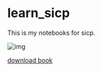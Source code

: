 # learn_sicp

This is my notebooks for sicp.

![img](https://camo.githubusercontent.com/f7374254d5873ac66d0732327ee01e3c1fc44328c360a7227630f3576830541a/68747470733a2f2f696d616765732e6475636b6475636b676f2e636f6d2f69752f3f753d687474707325334125324625324669322e6864736c622e636f6d25324662667325324661726368697665253246353832623632633665366665613136656432646331393733303733643463643634663732653764302e6a706726663d31)

[download book](https://cloudflare-ipfs.com/ipfs/QmQ3C4ooSCmBMuK7mKq4sqVAfGq9y5EJpWNGVTQzC1FRms?filename=sicp.pdf)
